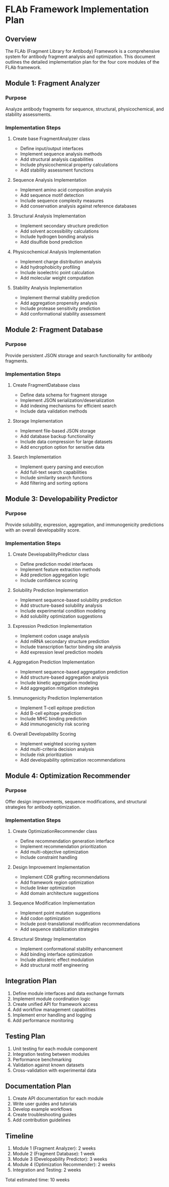 # FLAb Framework Implementation Plan

## Overview

The FLAb (Fragment Library for Antibody) Framework is a comprehensive system for antibody fragment analysis and optimization. This document outlines the detailed implementation plan for the four core modules of the FLAb framework.

## Module 1: Fragment Analyzer

### Purpose
Analyze antibody fragments for sequence, structural, physicochemical, and stability assessments.

### Implementation Steps

1. Create base FragmentAnalyzer class
   - Define input/output interfaces
   - Implement sequence analysis methods
   - Add structural analysis capabilities
   - Include physicochemical property calculations
   - Add stability assessment functions

2. Sequence Analysis Implementation
   - Implement amino acid composition analysis
   - Add sequence motif detection
   - Include sequence complexity measures
   - Add conservation analysis against reference databases

3. Structural Analysis Implementation
   - Implement secondary structure prediction
   - Add solvent accessibility calculations
   - Include hydrogen bonding analysis
   - Add disulfide bond prediction

4. Physicochemical Analysis Implementation
   - Implement charge distribution analysis
   - Add hydrophobicity profiling
   - Include isoelectric point calculation
   - Add molecular weight computation

5. Stability Analysis Implementation
   - Implement thermal stability prediction
   - Add aggregation propensity analysis
   - Include protease sensitivity prediction
   - Add conformational stability assessment

## Module 2: Fragment Database

### Purpose
Provide persistent JSON storage and search functionality for antibody fragments.

### Implementation Steps

1. Create FragmentDatabase class
   - Define data schema for fragment storage
   - Implement JSON serialization/deserialization
   - Add indexing mechanisms for efficient search
   - Include data validation methods

2. Storage Implementation
   - Implement file-based JSON storage
   - Add database backup functionality
   - Include data compression for large datasets
   - Add encryption option for sensitive data

3. Search Implementation
   - Implement query parsing and execution
   - Add full-text search capabilities
   - Include similarity search functions
   - Add filtering and sorting options

## Module 3: Developability Predictor

### Purpose
Provide solubility, expression, aggregation, and immunogenicity predictions with an overall developability score.

### Implementation Steps

1. Create DevelopabilityPredictor class
   - Define prediction model interfaces
   - Implement feature extraction methods
   - Add prediction aggregation logic
   - Include confidence scoring

2. Solubility Prediction Implementation
   - Implement sequence-based solubility prediction
   - Add structure-based solubility analysis
   - Include experimental condition modeling
   - Add solubility optimization suggestions

3. Expression Prediction Implementation
   - Implement codon usage analysis
   - Add mRNA secondary structure prediction
   - Include transcription factor binding site analysis
   - Add expression level prediction models

4. Aggregation Prediction Implementation
   - Implement sequence-based aggregation prediction
   - Add structure-based aggregation analysis
   - Include kinetic aggregation modeling
   - Add aggregation mitigation strategies

5. Immunogenicity Prediction Implementation
   - Implement T-cell epitope prediction
   - Add B-cell epitope prediction
   - Include MHC binding prediction
   - Add immunogenicity risk scoring

6. Overall Developability Scoring
   - Implement weighted scoring system
   - Add multi-criteria decision analysis
   - Include risk prioritization
   - Add developability optimization recommendations

## Module 4: Optimization Recommender

### Purpose
Offer design improvements, sequence modifications, and structural strategies for antibody optimization.

### Implementation Steps

1. Create OptimizationRecommender class
   - Define recommendation generation interface
   - Implement recommendation prioritization
   - Add multi-objective optimization
   - Include constraint handling

2. Design Improvement Implementation
   - Implement CDR grafting recommendations
   - Add framework region optimization
   - Include linker optimization
   - Add domain architecture suggestions

3. Sequence Modification Implementation
   - Implement point mutation suggestions
   - Add codon optimization
   - Include post-translational modification recommendations
   - Add sequence stabilization strategies

4. Structural Strategy Implementation
   - Implement conformational stability enhancement
   - Add binding interface optimization
   - Include allosteric effect modulation
   - Add structural motif engineering

## Integration Plan

1. Define module interfaces and data exchange formats
2. Implement module coordination logic
3. Create unified API for framework access
4. Add workflow management capabilities
5. Implement error handling and logging
6. Add performance monitoring

## Testing Plan

1. Unit testing for each module component
2. Integration testing between modules
3. Performance benchmarking
4. Validation against known datasets
5. Cross-validation with experimental data

## Documentation Plan

1. Create API documentation for each module
2. Write user guides and tutorials
3. Develop example workflows
4. Create troubleshooting guides
5. Add contribution guidelines

## Timeline

1. Module 1 (Fragment Analyzer): 2 weeks
2. Module 2 (Fragment Database): 1 week
3. Module 3 (Developability Predictor): 3 weeks
4. Module 4 (Optimization Recommender): 2 weeks
5. Integration and Testing: 2 weeks

Total estimated time: 10 weeks

